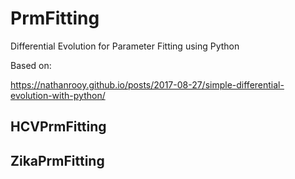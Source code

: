 # PrmFitting
 Differential Evolution for Parameter Fitting using Python
 
 Based on:
 
 https://nathanrooy.github.io/posts/2017-08-27/simple-differential-evolution-with-python/
 
 ## HCVPrmFitting

 ## ZikaPrmFitting
